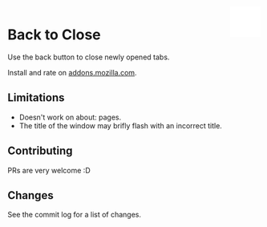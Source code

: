 <a href="https://addons.mozilla.org/en-US/firefox/addon/back-to-close-we/">
    <img src="/src/icon.svg" alt="Icon" title="Back to Close" align="right" height="60" />
</a>

# Back to Close

Use the back button to close newly opened tabs.

Install and rate on [addons.mozilla.com](https://addons.mozilla.org/en-US/firefox/addon/back-to-close-we/).

## Limitations
- Doesn't work on about: pages.
- The title of the window may brifly flash with an incorrect title.

## Contributing
PRs are very welcome :D

## Changes
See the commit log for a list of changes.
